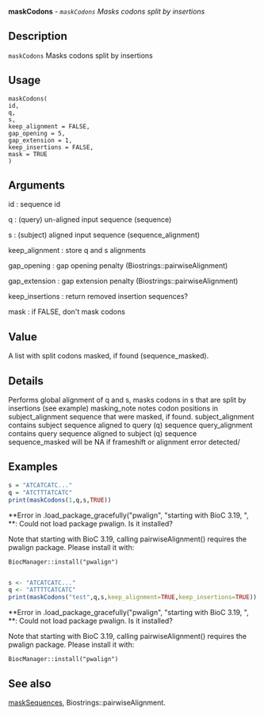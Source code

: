 **maskCodons** - *`maskCodons` Masks codons split by insertions*

Description
--------------------

`maskCodons` Masks codons split by insertions


Usage
--------------------
```
maskCodons(
id,
q,
s,
keep_alignment = FALSE,
gap_opening = 5,
gap_extension = 1,
keep_insertions = FALSE,
mask = TRUE
)
```

Arguments
-------------------

id
:   sequence id

q
:   (query) un-aligned input sequence (sequence)

s
:   (subject) aligned input sequence (sequence_alignment)

keep_alignment
:   store q and s alignments

gap_opening
:   gap opening penalty (Biostrings::pairwiseAlignment)

gap_extension
:   gap extension penalty (Biostrings::pairwiseAlignment)

keep_insertions
:   return removed insertion sequences?

mask
:   if FALSE, don't mask codons




Value
-------------------

A list with split codons masked, if found (sequence_masked).


Details
-------------------

Performs global alignment of q and s, masks codons in s that are split by 
insertions (see example)
masking_note notes codon positions in subject_alignment sequence that were 
masked, if found.
subject_alignment contains subject sequence aligned to query (q) sequence
query_alignment contains query sequence aligned to subject (q) sequence
sequence_masked will be NA if frameshift or alignment error detected/



Examples
-------------------

```R
s = "ATCATCATC..."
q = "ATCTTTATCATC"
print(maskCodons(1,q,s,TRUE))

```

**Error in .load_package_gracefully("pwalign", "starting with BioC 3.19, ", **: Could not load package pwalign. Is it installed?

  Note that starting with BioC 3.19, calling pairwiseAlignment() requires
  the pwalign package. Please install it with:

    BiocManager::install("pwalign")
```R

s <- "ATCATCATC..."
q <- "ATTTTCATCATC"
print(maskCodons("test",q,s,keep_alignment=TRUE,keep_insertions=TRUE))
```

**Error in .load_package_gracefully("pwalign", "starting with BioC 3.19, ", **: Could not load package pwalign. Is it installed?

  Note that starting with BioC 3.19, calling pairwiseAlignment() requires
  the pwalign package. Please install it with:

    BiocManager::install("pwalign")

See also
-------------------

[maskSequences](maskSequences.md), Biostrings::pairwiseAlignment.






